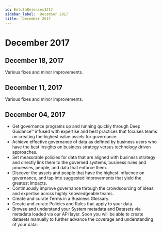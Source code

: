 ```yaml
---
id: EntotaReleases1217
sidebar_label:  December 2017
title:  December 2017
---
```


# December 2017

## December 18, 2017

Various fixes and minor improvements.

## December 11, 2017

Various fixes and minor improvements.

## December 04, 2017

* Get governance programs up and running quickly through Deep Guidance™ infused with expertise and best practices that focuses teams on creating the highest value assets for governance.
* Achieve effective governance of data as defined by business users who have the best insights on business strategy versus technology driven approaches.
* Set measurable policies for data that are aligned with business strategy and directly link them to the governed systems, business rules and processes, people, and data that enforce them.
* Discover the assets and people that have the highest influence on governance, and tap into suggested improvements that yield the greatest impacts.
* Continuously improve governance through the crowdsourcing of ideas and expertise across highly knowledgeable teams.
* Create and curate Terms in a Business Glossary.
* Create and curate Policies and Rules that apply to your data.
* Browse and understand your System metadata and Datasets via metadata loaded via our API layer. Soon you will be able to create datasets manually to further advance the coverage and understanding of your data.
